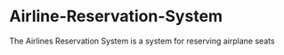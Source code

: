 # Airline-Reservation-System
The Airlines Reservation System is a system for reserving airplane seats
